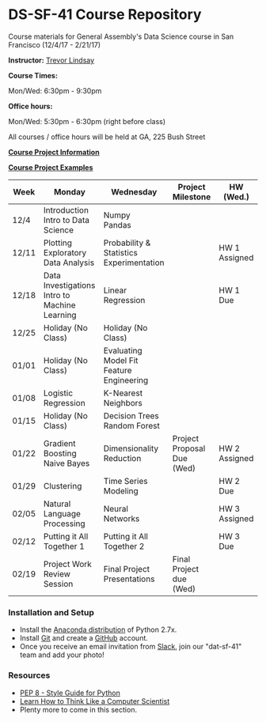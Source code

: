 # DS-SF-41 Course Repository
Course materials for General Assembly's Data Science course in San Francisco (12/4/17 - 2/21/17)

**Instructor:** [Trevor Lindsay](https://generalassemb.ly/instructors/trevor-lindsay/15376)

**Course Times:**

Mon/Wed: 6:30pm - 9:30pm

**Office hours:** 

Mon/Wed: 5:30pm - 6:30pm (right before class)

All courses / office hours will be held at GA, 225 Bush Street

**[Course Project Information](project.md)**

**[Course Project Examples](project-examples.md)**

Week | Monday | Wednesday | Project Milestone | HW (Wed.)
--- | --- | --- | --- | ---
12/4 | Introduction <br/> Intro to Data Science | Numpy <br> Pandas
12/11 | Plotting <br> Exploratory Data Analysis | Probability & Statistics <br> Experimentation | | HW 1 Assigned
12/18 | Data Investigations <br> Intro to Machine Learning | Linear Regression | | HW 1 Due
12/25 | Holiday (No Class) | Holiday (No Class) | | 
01/01 | Holiday (No Class) | Evaluating Model Fit <br> Feature Engineering | | 
01/08 | Logistic Regression | K-Nearest Neighbors | | 
01/15 | Holiday (No Class) | Decision Trees <br> Random Forest | | 
01/22 | Gradient Boosting <br> Naive Bayes | Dimensionality Reduction| Project Proposal Due (Wed) | HW 2 Assigned
01/29 | Clustering | Time Series Modeling | | HW 2 Due 
02/05 | Natural Language Processing | Neural Networks | | HW 3 Assigned
02/12 | Putting it All Together 1 | Putting it All Together 2 | | HW 3 Due
02/19 | Project Work <br> Review Session | Final Project Presentations | Final Project due (Wed) | 

### Installation and Setup
* Install the [Anaconda distribution](http://continuum.io/downloads) of Python 2.7x.
* Install [Git](http://git-scm.com/book/en/v2/Getting-Started-Installing-Git) and create a [GitHub](https://github.com/) account.
* Once you receive an email invitation from [Slack](https://slack.com/), join our "dat-sf-41" team and add your photo!

### Resources
* [PEP 8 - Style Guide for Python](http://www.python.org/dev/peps/pep-0008)
* [Learn How to Think Like a Computer Scientist](http://interactivepython.org/runestone/static/thinkcspy/toc.html#t-o-c)
* Plenty more to come in this section.